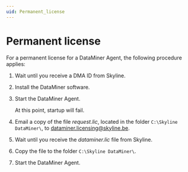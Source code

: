 ```yaml
---
uid: Permanent_license
---
```


# Permanent license

For a permanent license for a DataMiner Agent, the following procedure applies:

1. Wait until you receive a DMA ID from Skyline.

1. Install the DataMiner software.

1. Start the DataMiner Agent.

   At this point, startup will fail.

1. Email a copy of the file *request.lic*, located in the folder `C:\Skyline DataMiner\`, to <dataminer.licensing@skyline.be>.

1. Wait until you receive the *dataminer.lic* file from Skyline.

1. Copy the file to the folder `C:\Skyline DataMiner\`.

1. Start the DataMiner Agent.

